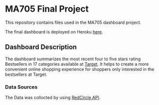 # MA705 Final Project

This repository contains files used in the MA705 dashboard project.

The final dashboard is deployed on Heroku [here](https://ma705bostonuniversities.herokuapp.com).

## Dashboard Description

The dashboard summarizes the most recent four to five stars rating Bestsellers in 17 categories available at [Target](https://www.target.com/).
It helps to create a more convenient online shopping experience for shoppers only interested in the bestsellers at Target.

### Data Sources

The Data was collocted by using [RedCircle API](https://app.redcircleapi.com/playground).

